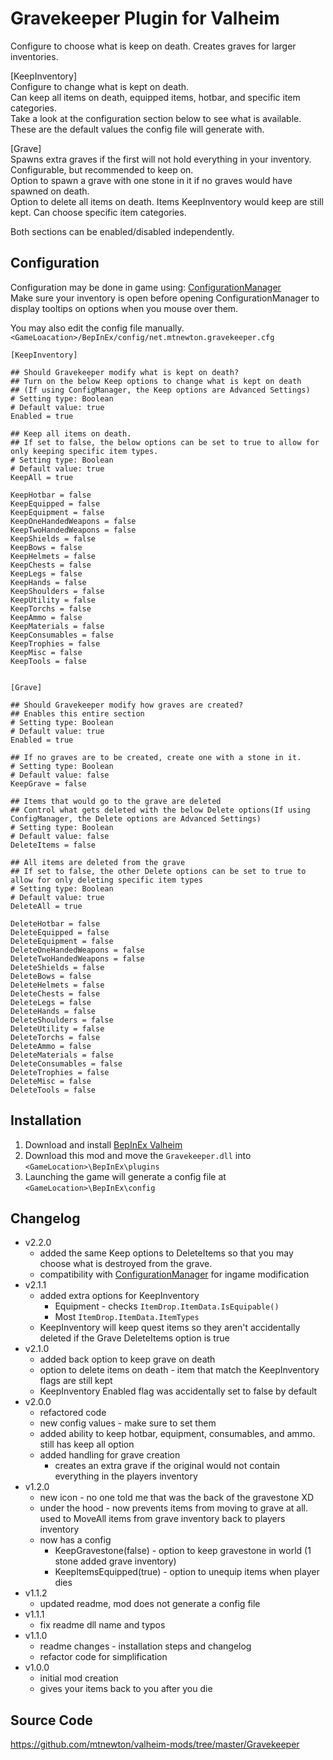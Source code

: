 # Gravekeeper Plugin for Valheim  

Configure to choose what is keep on death. Creates graves for larger inventories.  

[KeepInventory]  
Configure to change what is kept on death.  
Can keep all items on death, equipped items, hotbar, and specific item categories.  
Take a look at the configuration section below to see what is available. These are the default values the config file will generate with.

[Grave]  
Spawns extra graves if the first will not hold everything in your inventory. Configurable, but recommended to keep on.  
Option to spawn a grave with one stone in it if no graves would have spawned on death.  
Option to delete all items on death. Items KeepInventory would keep are still kept. Can choose specific item categories.

Both sections can be enabled/disabled independently.

## Configuration  
Configuration may be done in game using: [ConfigurationManager](https://github.com/BepInEx/BepInEx.ConfigurationManager)  
Make sure your inventory is open before opening ConfigurationManager to display tooltips on options when you mouse over them.

You may also edit the config file manually.
`<GameLoacation>/BepInEx/config/net.mtnewton.gravekeeper.cfg`
```
[KeepInventory]

## Should Gravekeeper modify what is kept on death?
## Turn on the below Keep options to change what is kept on death
## (If using ConfigManager, the Keep options are Advanced Settings)
# Setting type: Boolean
# Default value: true
Enabled = true

## Keep all items on death.
## If set to false, the below options can be set to true to allow for only keeping specific item types.
# Setting type: Boolean
# Default value: true
KeepAll = true

KeepHotbar = false
KeepEquipped = false
KeepEquipment = false
KeepOneHandedWeapons = false
KeepTwoHandedWeapons = false
KeepShields = false
KeepBows = false
KeepHelmets = false
KeepChests = false
KeepLegs = false
KeepHands = false
KeepShoulders = false
KeepUtility = false
KeepTorchs = false
KeepAmmo = false
KeepMaterials = false
KeepConsumables = false
KeepTrophies = false
KeepMisc = false
KeepTools = false


[Grave]

## Should Gravekeeper modify how graves are created?
## Enables this entire section
# Setting type: Boolean
# Default value: true
Enabled = true

## If no graves are to be created, create one with a stone in it.
# Setting type: Boolean
# Default value: false
KeepGrave = false

## Items that would go to the grave are deleted
## Control what gets deleted with the below Delete options(If using ConfigManager, the Delete options are Advanced Settings)
# Setting type: Boolean
# Default value: false
DeleteItems = false

## All items are deleted from the grave
## If set to false, the other Delete options can be set to true to allow for only deleting specific item types
# Setting type: Boolean
# Default value: true
DeleteAll = true

DeleteHotbar = false
DeleteEquipped = false
DeleteEquipment = false
DeleteOneHandedWeapons = false
DeleteTwoHandedWeapons = false
DeleteShields = false
DeleteBows = false
DeleteHelmets = false
DeleteChests = false
DeleteLegs = false
DeleteHands = false
DeleteShoulders = false
DeleteUtility = false
DeleteTorchs = false
DeleteAmmo = false
DeleteMaterials = false
DeleteConsumables = false
DeleteTrophies = false
DeleteMisc = false
DeleteTools = false
```

## Installation  
1. Download and install [BepInEx Valheim](https://valheim.thunderstore.io/package/denikson/BepInExPack_Valheim/)
2. Download this mod and move the `Gravekeeper.dll` into `<GameLocation>\BepInEx\plugins`
3. Launching the game will generate a config file at `<GameLocation>\BepInEx\config`

## Changelog  
- v2.2.0
    - added the same Keep options to DeleteItems so that you may choose what is destroyed from the grave.
    - compatibility with [ConfigurationManager](https://github.com/BepInEx/BepInEx.ConfigurationManager) for ingame modification
- v2.1.1
    - added extra options for KeepInventory
        - Equipment - checks  `ItemDrop.ItemData.IsEquipable()`
        - Most `ItemDrop.ItemData.ItemTypes`
    - KeepInventory will keep quest items so they aren't accidentally deleted if the Grave DeleteItems option is true
- v2.1.0
    - added back option to keep grave on death
    - option to delete items on death - item that match the KeepInventory flags are still kept
    - KeepInventory Enabled flag was accidentally set to false by default
- v2.0.0
    - refactored code
    - new config values - make sure to set them
    - added ability to keep hotbar, equipment, consumables, and ammo. still has keep all option
    - added handling for grave creation
        - creates an extra grave if the original would not contain everything in the players inventory
- v1.2.0  
    - new icon - no one told me that was the back of the gravestone XD  
    - under the hood - now prevents items from moving to grave at all. used to MoveAll items from grave inventory back to players inventory  
    - now has a config  
        - KeepGravestone(false) - option to keep gravestone in world (1 stone added grave inventory)  
        - KeepItemsEquipped(true) - option to unequip items when player dies  
- v1.1.2  
    - updated readme, mod does not generate a config file  
- v1.1.1  
    - fix readme dll name and typos  
- v1.1.0  
    - readme changes - installation steps and changelog  
    - refactor code for simplification  
- v1.0.0  
    - initial mod creation  
    - gives your items back to you after you die  

## Source Code  
https://github.com/mtnewton/valheim-mods/tree/master/Gravekeeper
